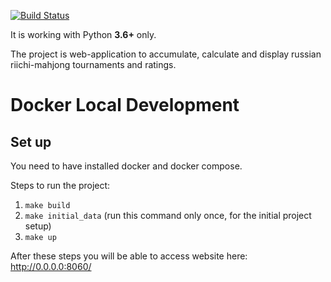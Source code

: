 [![Build Status](https://travis-ci.org/MahjongRepository/mahjong-portal.svg?branch=master)](https://travis-ci.org/MahjongRepository/mahjong-portal)

It is working with Python **3.6+** only.

The project is web-application to accumulate, calculate and display russian riichi-mahjong tournaments and ratings.

# Docker Local Development

## Set up

You need to have installed docker and docker compose.

Steps to run the project:

1. `make build`
2. `make initial_data` (run this command only once, for the initial project setup)
3. `make up`

After these steps you will be able to access website here: http://0.0.0.0:8060/

